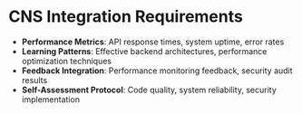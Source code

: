 # CNS Integration Requirements

- **Performance Metrics**: API response times, system uptime, error rates
- **Learning Patterns**: Effective backend architectures, performance optimization techniques
- **Feedback Integration**: Performance monitoring feedback, security audit results
- **Self-Assessment Protocol**: Code quality, system reliability, security implementation

